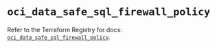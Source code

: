 # `oci_data_safe_sql_firewall_policy`

Refer to the Terraform Registry for docs: [`oci_data_safe_sql_firewall_policy`](https://registry.terraform.io/providers/oracle/oci/7.19.0/docs/resources/data_safe_sql_firewall_policy).
